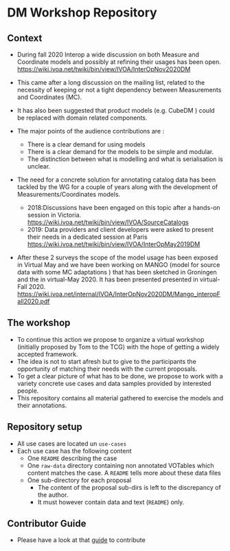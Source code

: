 # DM Workshop Repository

## Context

- During fall 2020 Interop a wide discussion on both Measure and Coordinate models and possibly at refining their usages has been open.
  https://wiki.ivoa.net/twiki/bin/view/IVOA/InterOpNov2020DM
  
- This came after a long discussion on the mailing list, related to the necessity of keeping or not a tight dependency between Measurements and Coordinates (MC). 
- It has also been suggested that product models (e.g. CubeDM ) could be replaced with domain related components.

- The major points of the audience contributions are :
    - There is a clear demand for using models
    - There is a clear demand for the models to be simple and modular.
    - The distinction between what is modelling and what is serialisation is unclear.
  
- The need for a concrete solution for annotating catalog data has been tackled by the WG for a couple of years along with the development of Measurements/Coordinates models.
    - 2018:Discussions have been engaged on this topic after a hands-on session in Victoria.
    https://wiki.ivoa.net/twiki/bin/view/IVOA/SourceCatalogs
    - 2019: Data providers and client developers were asked to present their needs in a dedicated session at Paris
    https://wiki.ivoa.net/twiki/bin/view/IVOA/InterOpMay2019DM
    
- After these 2 surveys the scope of the model usage has been exposed in Virtual May and we have been working on MANGO (model for source data with some MC adaptations ) that has been sketched in Groningen and the in virtual-May 2020. It has been presented presented in virtual-Fall 2020.
    https://wiki.ivoa.net/internal/IVOA/InterOpNov2020DM/Mango_interopFall2020.pdf

## The workshop

- To continue this action we propose to organize a virtual workshop (initially proposed by Tom to the TCG) with the hope of getting a widely accepted framework.
- The idea is not to start afresh but to give to the participants the opportunity of matching their needs with the current proposals.
- To get a clear picture of what has to be done, we propose to work with a variety concrete use cases and data samples provided by interested people. 
- This repository contains all material gathered to exercise the models and their annotations.

## Repository setup

- All use cases are located un `use-cases`
- Each use case has the following content
    - One `README` describing the case
    - One `raw-data` directory containing non annotated VOTables which content matches the case. A `README` tells more about these data files
    - One sub-directory for each proposal
        - The content of the proposal sub-dirs is left to the discrepancy of the author.
        - It must however contain data and text (`README`) only.

## Contributor Guide

- Please have a look at that [guide](https://github.com/ivoa/dm-usecases/wiki/guide) to contribute
